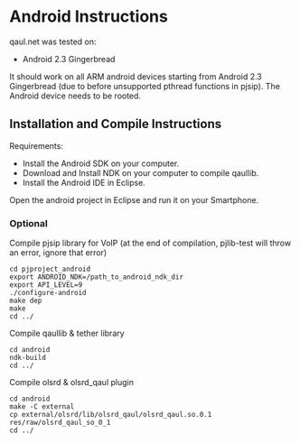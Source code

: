 Android Instructions
====================

qaul.net was tested on:
* Android 2.3 Gingerbread

It should work on all ARM android devices starting from Android 2.3 Gingerbread
(due to before unsupported pthread functions in pjsip). 
The Android device needs to be rooted.


Installation and Compile Instructions
--------------------------------------

Requirements:
* Install the Android SDK on your computer.
* Download and Install NDK on your computer to compile qaullib.
* Install the Android IDE in Eclipse.

Open the android project in Eclipse and run it on your Smartphone.

### Optional

Compile pjsip library for VoIP 
(at the end of compilation, pjlib-test will throw an error, ignore that error)

    cd pjproject_android
    export ANDROID_NDK=/path_to_android_ndk_dir
    export API_LEVEL=9
    ./configure-android
    make dep
    make
    cd ../

Compile qaullib & tether library

    cd android
    ndk-build
    cd ../

Compile olsrd & olsrd_qaul plugin

    cd android
    make -C external
    cp external/olsrd/lib/olsrd_qaul/olsrd_qaul.so.0.1 res/raw/olsrd_qaul_so_0_1
    cd ../

